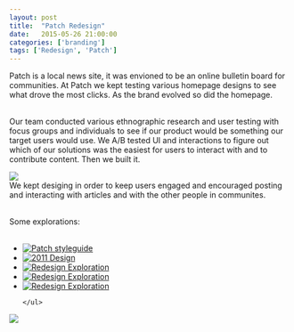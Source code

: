 ```yaml
---
layout: post
title:  "Patch Redesign"
date:   2015-05-26 21:00:00
categories: ['branding']
tags: ['Redesign', 'Patch']
---
```


<div class="text-block">
Patch is a local news site, it was envioned to be an online bulletin board for communities. At Patch we kept testing various homepage designs to see what drove the most clicks. As the brand evolved so did the homepage. <br /><br />

Our team conducted various ethnographic research and user testing with focus groups and individuals to see if our product would be something our target users would use. We A/B tested UI and interactions to figure out which of our solutions was the easiest for users to interact with and to contribute content. Then we built it. 

</div>

<div class="images">
	<a href="{{ base.url }}/images/Patch/redesign-01.png" data-lightbox="Homepage 2013" title="This signed in state lets the user know that other users have interacted with his content by displaying a number by the notification bell. This particular state is designed for our blogger users, where they can maintain multiple blogs and can access them from the Your Blogs dropdown. The Boards section encourages the user to easily create short form content into the site—one of the major goals of the redesign."><img src="{{ base.url }}/images/Patch/redesign-01.png" /></a>
</div>


<div class="text-block small">
We kept desiging in order to keep users engaged and encouraged posting and interacting with articles and with the other people in communites.<br /><br />

Some explorations: <br /><br />
	<ul class="sketch">
		<li>
			<a href="{{ base.url }}/images/Patch/styleguide.png" data-lightbox="Homepage iteration" title="A part of the styleguide that was maintained and handed to engineers to reference."><img src="{{ base.url }}/images/Patch/styleguide.png" alt="Patch styleguide" />
			</a>
		</li>
		<li>
			<a href="{{ base.url }}/images/Patch/homepage-04.jpg" data-lightbox="Homepage iteration" title="Patch Events landing page in 2011, redesign. Previous design iterations on Patch, the background was to be customized by hundreds of editors to represent their Patch towns"><img src="{{ base.url }}/images/Patch/homepage-04.jpg" alt="2011 Design" />
			</a>
		</li>
		<li>
			<a href="{{ base.url }}/images/Patch/homepage-03-01.jpg" data-lightbox="Homepage iteration" title="Patch in 2012, redesign 1/2. A cleaner more modular Patch homepage that had clear sections to reflect what a newspaper frontpage would look like. "><img src="{{ base.url }}/images/Patch/homepage-03-01.jpg" alt="Redesign Exploration" />
			</a>
		</li>
		<li>
			<a href="{{ base.url }}/images/Patch/homepage-03-02.jpg" data-lightbox="Homepage iteration" title="Patch in 2012, redesign 2/2. A cleaner more modular Patch homepage that had clear sections to reflect what a newspaper frontpage would look like. "><img src="{{ base.url }}/images/Patch/homepage-03-02.jpg" alt="Redesign Exploration" />
			</a>
		</li>
		<li>
			<a href="{{ base.url }}/images/Patch/homepage-02.png" data-lightbox="Homepage iteration" title="Patch concept homepage in 2013. A concept for incorporating a friendlier, more graphic and tactile look and feel using bold colors and button styles to engage users to interact with content."><img src="{{ base.url }}/images/Patch/homepage-02.png" alt="Redesign Exploration" />
			</a>
		</li>
		
	</ul>
</div>

<div class="images">
	<a href="{{ base.url }}/images/Patch/redesign-02.png" data-lightbox="Homepage 2013" title="2013 redesignd article page. The page includes a customized header image, the main article, image gallery, community board"><img src="{{ base.url }}/images/Patch/redesign-02.png" /></a>
</div>




[jekyll-gh]: https://github.com/jekyll/jekyll
[jekyll]:    http://jekyllrb.com
